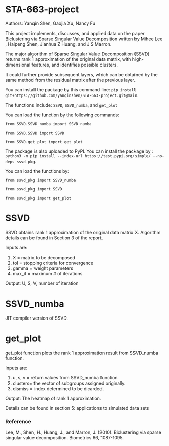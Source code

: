 # STA-663-project

Authors: Yanqin Shen, Gaojia Xu, Nancy Fu

This project implements, discusses, and applied data on the paper Biclustering via Sparse Singular Value Decomposition written by Mihee Lee , Haipeng Shen, Jianhua Z Huang, and J S Marron.

The major algorithm of Sparse Singular Value Decomposition (SSVD) returns rank 1 approximation of the original data matrix, with high-dimensional features, and identifies possible clusters.

It could further provide subsequent layers, which can be obtained by the same method from the residual matrix after the previous layer. 

You can install the package by this command line: `pip install git+https://github.com/yanqinshen/STA-663-project.git@main`.

The functions include: `SSVD`, `SSVD_numba`, and `get_plot`

You can load the function by the following commands:

`from SSVD.SSVD_numba import SSVD_numba`

`from SSVD.SSVD import SSVD`

`from SSVD.get_plot import get_plot`

The package is also uploaded to PyPI. You can install the package by : `python3 -m pip install --index-url https://test.pypi.org/simple/ --no-deps ssvd-pkg`.

You can load the functions by:

`from ssvd_pkg import SSVD_numba`

`from ssvd_pkg import SSVD`

`from ssvd_pkg import get_plot`

# SSVD

SSVD obtains rank 1 approximation of the original data matrix X. Algorithm details can be found in Section 3 of the report.

Inputs are:

1. X = matrix to be decomposed
2. tol = stopping criteria for convergence
3. gamma = weight parameters
4. max_it = maximum # of iterations

Output: U, S, V, number of iteration

# SSVD_numba
JIT compiler version of SSVD.

# get_plot

get_plot function plots the rank 1 approximation result from SSVD_numba function.

Inputs are: 
1. u, s, v = return values from SSVD_numba function
2. clusters= the vector of subgroups assigned originally. 
3. dismiss = index determined to be dicarded.

Output: The heatmap of rank 1 approximation.

Details can be found in section 5: applications to simulated data sets


### Reference

Lee, M., Shen, H., Huang, J., and Marron, J. (2010). Biclustering via sparse singular value decomposition. Biometrics 66, 1087-1095.
